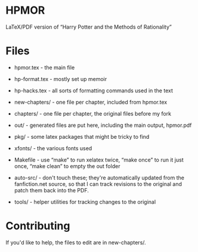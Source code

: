 HPMOR
=====

LaTeX/PDF version of “Harry Potter and the Methods of Rationality”

Files
=====

* hpmor.tex - the main file
* hp-format.tex - mostly set up memoir
* hp-hacks.tex - all sorts of formatting commands used in the text
* new-chapters/ - one file per chapter, included from hpmor.tex
* chapters/ - one file per chapter, the original files before my fork
* out/ - generated files are put here, including the main output, hpmor.pdf
* pkg/ - some latex packages that might be tricky to find
* xfonts/ - the various fonts used
* Makefile - use “make” to run xelatex twice, “make once” to run it just once, “make clean” to empty the out folder

* auto-src/ - don't touch these; they're automatically updated from the fanfiction.net source, so that I can track revisions to the original and patch them back into the PDF.
* tools/ - helper utilities for tracking changes to the original

Contributing
============

If you'd like to help, the files to edit are in new-chapters/. 
